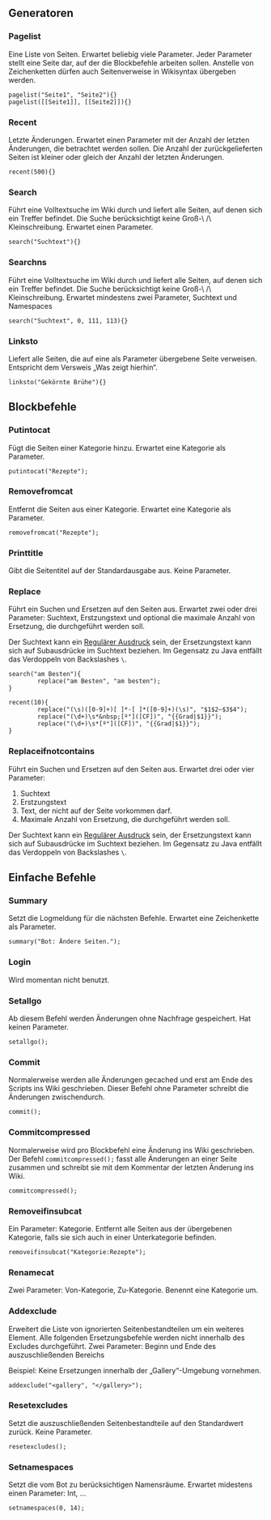 Generatoren
----------

### Pagelist
Eine Liste von Seiten. Erwartet beliebig viele Parameter. Jeder Parameter
stellt eine Seite dar, auf der die Blockbefehle arbeiten sollen. Anstelle von
Zeichenketten dürfen auch Seitenverweise in Wikisyntax übergeben werden.

```
pagelist("Seite1", "Seite2"){}
pagelist([[Seite1]], [[Seite2]]){}
```

### Recent
Letzte Änderungen. Erwartet einen Parameter mit der Anzahl der letzten
Änderungen, die betrachtet werden sollen. Die Anzahl der zurückgelieferten
Seiten ist kleiner oder gleich der Anzahl der letzten Änderungen.

```
recent(500){}
```

### Search
Führt eine Volltextsuche im Wiki durch und liefert alle Seiten, auf denen sich
ein Treffer befindet. Die Suche berücksichtigt keine Groß-\ /\ Kleinschreibung.
Erwartet einen Parameter.

```
search("Suchtext"){}
```

### Searchns
Führt eine Volltextsuche im Wiki durch und liefert alle Seiten, auf denen sich
ein Treffer befindet. Die Suche berücksichtigt keine Groß-\ /\ Kleinschreibung.
Erwartet mindestens zwei Parameter, Suchtext und Namespaces

```
search("Suchtext", 0, 111, 113){}
```

### Linksto
Liefert alle Seiten, die auf eine als Parameter übergebene Seite verweisen.
Entspricht dem Versweis „Was zeigt hierhin“.

```
linksto("Gekörnte Brühe"){}
```

Blockbefehle
------------
### Putintocat
Fügt die Seiten einer Kategorie hinzu. Erwartet eine Kategorie als Parameter.

```
putintocat("Rezepte");
```

### Removefromcat
Entfernt die Seiten aus einer Kategorie. Erwartet eine Kategorie als Parameter.

```
removefromcat("Rezepte");
```

### Printtitle
Gibt die Seitentitel auf der Standardausgabe aus. Keine Parameter.

### Replace
Führt ein Suchen und Ersetzen auf den Seiten aus. Erwartet zwei oder drei Parameter: Suchtext, Erstzungstext und optional die maximale Anzahl von Ersetzung, die durchgeführt werden soll.

Der Suchtext kann ein [Regulärer Ausdruck][JavaRe] sein, der Ersetzungstext kann sich auf Subausdrücke im Suchtext beziehen. Im Gegensatz zu Java entfällt das Verdoppeln von Backslashes ```\```.

```
search("am Besten"){
        replace("am Besten", "am besten");
}

recent(10){
        replace("(\s)([0-9]+)[ ]*-[ ]*([0-9]+)(\s)", "$1$2–$3$4");
        replace("(\d+)\s*&nbsp;[º°]([CF])", "{{Grad|$1}}");
        replace("(\d+)\s*[º°]([CF])", "{{Grad|$1}}");
}
```

### Replaceifnotcontains
Führt ein Suchen und Ersetzen auf den Seiten aus. Erwartet drei oder vier Parameter:

1. Suchtext
2. Erstzungstext
3. Text, der nicht auf der Seite vorkommen darf.
4. Maximale Anzahl von Ersetzung, die durchgeführt werden soll.


Der Suchtext kann ein [Regulärer Ausdruck][JavaRe] sein, der Ersetzungstext kann sich auf Subausdrücke im Suchtext beziehen. Im Gegensatz zu Java entfällt das Verdoppeln von Backslashes ```\```.


Einfache Befehle
-------
### Summary
Setzt die Logmeldung für die nächsten Befehle. Erwartet eine Zeichenkette als Parameter.

```
summary("Bot: Ändere Seiten.");
```

### Login
Wird momentan nicht benutzt.

### Setallgo
Ab diesem Befehl werden Änderungen ohne Nachfrage gespeichert. Hat keinen
Parameter.

```
setallgo();
```

### Commit
Normalerweise werden alle Änderungen gecached und erst am Ende des Scripts ins
Wiki geschrieben. Dieser Befehl ohne Parameter schreibt die Änderungen zwischendurch.

```
commit();
```

### Commitcompressed
Normalerweise wird pro Blockbefehl eine Änderung ins Wiki geschrieben. Der Befehl
```commitcompressed();``` fasst alle Änderungen an einer Seite zusammen und schreibt
sie mit dem Kommentar der letzten Änderung ins Wiki.

```
commitcompressed();
```

### Removeifinsubcat
Ein Parameter: Kategorie. Entfernt alle Seiten aus der übergebenen Kategorie,
falls sie sich auch in einer Unterkategorie befinden.

```
removeifinsubcat("Kategorie:Rezepte");
```

### Renamecat
Zwei Parameter: Von-Kategorie, Zu-Kategorie. Benennt eine Kategorie um.

### Addexclude
Erweitert die Liste von ignorierten Seitenbestandteilen um ein weiteres Element.
Alle folgenden Ersetzungsbefehle werden nicht innerhalb des Excludes durchgeführt.
Zwei Parameter: Beginn und Ende des auszuschließenden Bereichs

Beispiel: Keine Ersetzungen innerhalb der „Gallery“-Umgebung vornehmen.

```
addexclude("<gallery", "</gallery>");
```


### Resetexcludes
Setzt die auszuschließenden Seitenbestandteile auf den Standardwert zurück.
Keine Parameter.

```
resetexcludes();
```

### Setnamespaces
Setzt die vom Bot zu berücksichtigen Namensräume.
Erwartet midestens einen Parameter: Int, …

```
setnamespaces(0, 14);
```

[JavaRe]: http://www.straub.as/java/regex/regex.html
